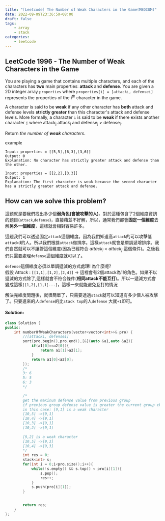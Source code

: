 ```yaml
---
title: "[Leetcode] The Number of Weak Characters in the Game(MEDIUM)"
date: 2022-09-09T23:36:50+08:00
draft: false
tags:
    - array
    - stack
categories:
    - leetcode
---
```



## LeetCode 1996 - The Number of Weak Characters in the Game

You are playing a game that contains multiple characters, and each of the characters has **two** main properties: **attack** and **defense**. You are given a 2D integer array `properties` where `properties[i] = [attacki, defensei]` represents the properties of the i<sup>th</sup> character in the game.

A character is said to be **weak** if any other character has **both** attack and defense levels **strictly greater** than this character's attack and defense levels. More formally, a character `i` is said to be **weak** if there exists another character `j` where attack<sub>j</sub> attack<sub>i</sub> and defense<sub>j</sub> > defense<sub>i</sub>.

Return *the number of **weak** characters*.

example
```
Input: properties = [[5,5],[6,3],[3,6]]
Output: 0
Explanation: No character has strictly greater attack and defense than the other.
```
```
Input: properties = [[2,2],[3,3]]
Output: 1
Explanation: The first character is weak because the second character has a strictly greater attack and defense.
```

## How can we solve this problem?
這題就是要我們找出多少個**弱角色(會被攻擊的人)**。對於這種包含了2個維度資訊的題目(`attack`,`defense`)，直接藉並不好解，所以，通常我們都會**固定一個維度**去解**另外一個維度**，這樣就會相對容易許多。  

這題我們可以透過固定`attack`這個維度。因為我們知道高`attack`的可以攻擊低`attack`d的人。所以我們根據`attack`做排序。這樣`attack`就會是單調遞增排序。我們自然就可以不讓管這個維度(因為已經符合   *attack<sub>i</sub> < attack<sub>j</sub>*  這個條件)。之後我們只需要處理`defense`這個維度就可以了。

`defense`這個維度必須以單調遞減的方式處理! 為什麼呢?  
假設 *Attack* : `[[1,1],[1,2],[2,4]]` -> 這裡會有2個attack為1的角色。如果不以遞減的方式除了,這樣就會不符合條件(**相同attack不能互打**)。所以一遞減方式會變成這樣`[[1,2],[1,1]...]`，這樣一來就能避免互打的情況

解決完維度問題後，就很簡單了，只需要透過`stack`就可以知道有多少個人被攻擊了。只要進來的人`defense`的比`stack top`的人`defense` 大就`+1`即可。

#### Solution:
```c++
class Solution {
public:
    int numberOfWeakCharacters(vector<vector<int>>& pro) {
        //[attacki, defensei]
        sort(pro.begin(),pro.end(),[&](auto &a1,auto &a2){
            if(a1[0]==a2[0]){
                return a1[1]>a2[1];
            }
            return a1[0]<a2[0];
        });
        /*
        3: 6
        5: 5
        6: 3
        */

        /*
        get the maxinum defense value from previous group 
        if previous group defense value is greater the current group characteri -> this guy is the weak one
        in this case: [9,1] is a weak character
        [10,5] ->[9,1]
        [10,4] ->[9,1]
        [10,3] ->[9,1]
        [10,2] ->[9,1]
        
        [9,2] is a weak character
        [10,5] ->[9,3]
        [10,4] ->[9,3]
        */
        int res = 0;
        stack<int> s;
        for(int i = 0;i<pro.size();i++){
            while(!s.empty() && s.top() < pro[i][1]){
                s.pop();
                res++;
            }
            s.push(pro[i][1]);
        }

        
        return res;
    }
};
```




